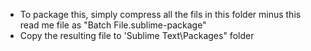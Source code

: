 * To package this, simply compress all the fils in this folder minus this read me file as "Batch File.sublime-package"
* Copy the resulting file to 'Sublime Text\Packages" folder
